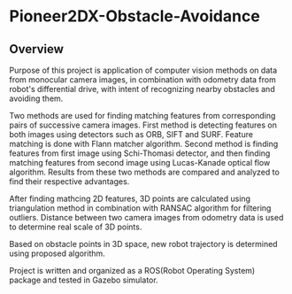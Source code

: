 # Pioneer2DX-Obstacle-Avoidance
## Overview

Purpose of this project is application of computer vision methods on data from monocular camera images, in combination with odometry data from robot's differential drive, with intent of recognizing nearby obstacles and avoiding them.

Two methods are used for finding matching features from corresponding pairs of successive camera images. First method is detecting features on both images using detectors such as ORB, SIFT and SURF. 
Feature matching is done with Flann matcher algorithm. Second method is finding features from first image using Schi-Thomasi detector, and then finding matching features from second image using Lucas-Kanade optical flow algorithm. 
Results from these two methods are compared and analyzed to find their respective advantages.

After finding mathcing 2D features, 3D points are calculated using triangulation method in combination with RANSAC algorithm for filtering outliers. Distance between two camera images from odometry data is used to determine real scale of 3D points.

Based on obstacle points in 3D space, new robot trajectory is determined using proposed algorithm.

Project is written and organized as a ROS(Robot Operating System) package and tested in Gazebo simulator.

